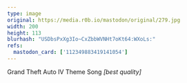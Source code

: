 ```yaml
---
type: image
original: https://media.r0b.io/mastodon/original/279.jpg
width: 200
height: 113
blurhash: "USDbsPxXg3Io~CxZbbWVNHt7oKt64:WXoLs:"
refs:
  mastodon_card: ['112349883419141054']
---
```


Grand Theft Auto IV Theme Song *[best quality]*
